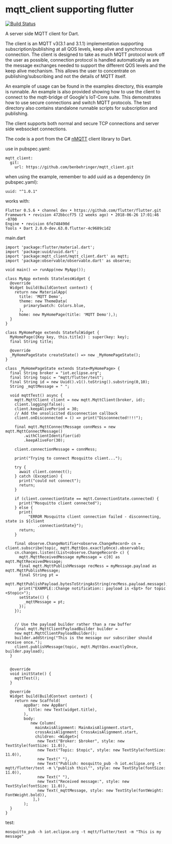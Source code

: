 # mqtt_client supporting flutter
[![Build Status](https://travis-ci.org/shamblett/mqtt_client.svg?branch=master)](https://travis-ci.org/shamblett/mqtt_client)

A server side MQTT client for Dart.

The client is an MQTT v3(3.1 and 3.1.1) implementation supporting subscription/publishing at all QOS levels,
keep alive and synchronous connection. The client is designed to take as much MQTT protocol work
off the user as possible, connection protocol is handled automatically as are the message exchanges needed
to support the different QOS levels and the keep alive mechanism. This allows the user to concentrate on
publishing/subscribing and not the details of MQTT itself.

An example of usage can be found in the examples directory, this example is runnable.  An example is also provided
showing how to use the client to connect to the mqtt-bridge of Google's IoT-Core suite. This demonstrates
how to use secure connections and switch MQTT protocols. The test directory also contains standalone runnable scripts for subscription and publishing.

The client supports both normal and secure TCP connections and server side websocket connections.

The code is a port from the C# [nMQTT](https://www.openhub.net/p/nMQTT) client library to Dart.

use in pubspec.yaml:
```
mqtt_client:
  git:
    url: https://github.com/benbehringer/mqtt_client.git
```

when using the example, remember to add uuid as a dependency (in pubspec.yaml):
```
uuid: "^1.0.1"
```

works with:
```
Flutter 0.5.6 • channel dev • https://github.com/flutter/flutter.git
Framework • revision 472bbccf75 (2 weeks ago) • 2018-06-26 17:01:46 -0700
Engine • revision 6fe748490d
Tools • Dart 2.0.0-dev.63.0.flutter-4c9689c1d2
```

main.dart

```
import 'package:flutter/material.dart';
import 'package:uuid/uuid.dart';
import 'package:mqtt_client/mqtt_client.dart' as mqtt;
import 'package:observable/observable.dart' as observe;

void main() => runApp(new MyApp());

class MyApp extends StatelessWidget {
  @override
  Widget build(BuildContext context) {
    return new MaterialApp(
      title: 'MQTT Demo',
      theme: new ThemeData(
        primarySwatch: Colors.blue,
      ),
      home: new MyHomePage(title: 'MQTT Demo'),);
  }
}

class MyHomePage extends StatefulWidget {
  MyHomePage({Key key, this.title}) : super(key: key);
  final String title;

  @override
  _MyHomePageState createState() => new _MyHomePageState();
}

class _MyHomePageState extends State<MyHomePage> {
  final String broker = "iot.eclipse.org";
  final String topic = "mqtt/flutter/test";
  final String id = new Uuid().v1().toString().substring(0,10);
  String _mqttMessage = " ";

  void mqttTest() async {
    mqtt.MqttClient client = new mqtt.MqttClient(broker, id);
    client.logging(false);
    client.keepAlivePeriod = 30;
    // Add the unsolicited disconnection callback
    client.onDisconnected = () => print("Disconnected!!!!");

    final mqtt.MqttConnectMessage connMess = new mqtt.MqttConnectMessage()
        .withClientIdentifier(id)
        .keepAliveFor(30);

    client.connectionMessage = connMess;

    print("Trying to connect Mosquitto client...");

    try {
      await client.connect();
    } catch (Exception) {
      print("could not connect");
      return;
    }

    if (client.connectionState == mqtt.ConnectionState.connected) {
      print("Mosquitto client connected");
    } else {
      print(
          "ERROR Mosquitto client connection failed - disconnecting, state is ${client
              .connectionState}");
      return;
    }

    final observe.ChangeNotifier<observe.ChangeRecord> cn = client.subscribe(topic, mqtt.MqttQos.exactlyOnce).observable;
    cn.changes.listen((List<observe.ChangeRecord> c) {
      mqtt.MqttReceivedMessage myMessage = c[0] as mqtt.MqttReceivedMessage;
      final mqtt.MqttPublishMessage recMess = myMessage.payload as mqtt.MqttPublishMessage;
      final String pt =
      mqtt.MqttPublishPayload.bytesToStringAsString(recMess.payload.message);
      print("EXAMPLE::Change notification:: payload is <$pt> for topic <$topic>");
      setState(() {
        _mqttMessage = pt;
      });
    });


    // Use the payload builder rather than a raw buffer
    final mqtt.MqttClientPayloadBuilder builder =
    new mqtt.MqttClientPayloadBuilder();
    builder.addString("This is the message our subscriber should receive once.");
    client.publishMessage(topic, mqtt.MqttQos.exactlyOnce, builder.payload);
  }


  @override
  void initState() {
    mqttTest();
  }

  @override
  Widget build(BuildContext context) {
    return new Scaffold(
        appBar: new AppBar(
          title: new Text(widget.title),
        ),
        body:
           new Column(
             mainAxisAlignment: MainAxisAlignment.start,
             crossAxisAlignment: CrossAxisAlignment.start,
             children: <Widget>[
              new Text("Broker: $broker", style: new TextStyle(fontSize: 11.0)),
              new Text("Topic: $topic", style: new TextStyle(fontSize: 11.0)),
              new Text(" "),
              new Text("Publish: mosquitto_pub -h iot.eclipse.org -t mqtt/flutter/test -m \"publish this\"", style: new TextStyle(fontSize: 11.0)),
              new Text(" "),
              new Text("Received message:", style: new TextStyle(fontSize: 11.0)),
              new Text(_mqttMessage, style: new TextStyle(fontWeight: FontWeight.bold)),
            ],)
        );
  }
}
```

test:
```
mosquitto_pub -h iot.eclipse.org -t mqtt/flutter/test -m "This is my message"
```

